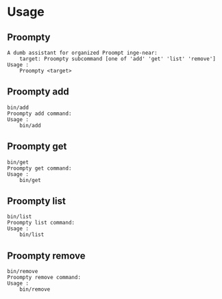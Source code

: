 # Usage

## Proompty

```
A dumb assistant for organized Proompt inge-near:
	target: Proompty subcommand [one of 'add' 'get' 'list' 'remove']
Usage :
	Proompty <target>
```

## Proompty add

```
bin/add
Proompty add command:
Usage :
	bin/add
```

## Proompty get

```
bin/get
Proompty get command:
Usage :
	bin/get
```

## Proompty list

```
bin/list
Proompty list command:
Usage :
	bin/list
```

## Proompty remove

```
bin/remove
Proompty remove command:
Usage :
	bin/remove
```
